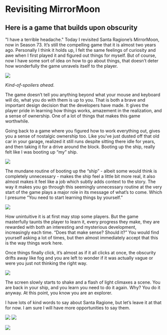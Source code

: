 
# Revisiting MirrorMoon

## Here is a game that builds upon obscurity

"I have a terrible headache." Today I revisited Santa Ragione’s MirrorMoon, now in Season 73. It’s still the compelling game that it is almost two years ago. Personally I think it holds up, I felt the same feelings of curiosity and awe when I first played it and figured out things for myself. But of course, now I have some sort of idea on how to go about things, that doesn’t deter how wonderfully the game unravels itself to the player. 

![](https://dl.dropboxusercontent.com/u/3293794/Mirrormoon%20Photos/Screen%20Shot%202015-05-04%20at%204.33.22%20PM.png)

_Kind-of-spoilers ahead._

The game doesn’t tell you anything beyond what your mouse and keyboard will do, what you do with them is up to you. That is both a brave and important design decision that the developers have made. It gives the player pride in learning how things works, amazement in the realization, and a sense of ownership. One of a lot of things that makes this game worthwhile.

Going back to a game where you figured how to work everything out, gives you a sense of nostalgic ownership too. Like you’ve just dusted off that old car in your garage, realized it still runs despite sitting there idle for years, and then taking it for a drive around the block. Booting up the ship, really felt like I was booting up “my” ship. 

![](https://dl.dropboxusercontent.com/u/3293794/Mirrormoon%20Photos/Screen%20Shot%202015-05-04%20at%204.34.38%20PM.png)

The mundane routine of booting up the “ship” - albeit some would think is completely unnecessary - makes the ship feel a little bit more real, it also almost makes it feel like a job which subtly adds context to the story. The way it makes you go through this seemingly unnecessary routine at the very start of the game plays a major role in its message of what’s to come. Which I presume “You need to start learning things by yourself.”

![](https://dl.dropboxusercontent.com/u/3293794/Mirrormoon%20Photos/Screen%20Shot%202015-05-04%20at%204.33.33%20PM.png)

How unintuitive it is at first may stop some players. But the game masterfully taunts the player to learn it, every progress they make, they are rewarded with both an interesting and mysterious development, increasingly each time. “Does that make sense? Should it?” You would find yourself asking a lot of times, but then almost immediately accept that this is the way things work here.

Once things finally click, it’s almost as if it all clicks at once, the obscurity drifts away like fog and you are left to wonder if it was actually vague or were you just not thinking the right way. 

![](https://dl.dropboxusercontent.com/u/3293794/Mirrormoon%20Photos/Screen%20Shot%202015-05-04%20at%204.33.59%20PM.png)

The screen slowly starts to shake and a flash of light climaxes a scene. You are back in your ship, and you learn you need to do it again. Why? You do it anyway. At this point, you know you are an explorer.

I have lots of kind words to say about Santa Ragione, but let’s leave it at that for now. I am sure I will have more opportunities to say them. 

![](https://dl.dropboxusercontent.com/u/3293794/Mirrormoon%20Photos/Screen%20Shot%202015-05-04%20at%204.33.10%20PM.png) ![](https://dl.dropboxusercontent.com/u/3293794/Mirrormoon%20Photos/Screen%20Shot%202015-05-04%20at%204.33.09%20PM.png)


![](https://dl.dropboxusercontent.com/u/3293794/Mirrormoon%20Photos/Screen%20Shot%202015-05-04%20at%204.34.30%20PM.png)